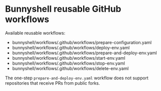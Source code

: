 # Bunnyshell reusable GitHub workflows

Available reusable workflows:
- bunnyshell/workflows/.github/workflows/prepare-configuration.yaml
- bunnyshell/workflows/.github/workflows/deploy-env.yaml
- bunnyshell/workflows/.github/workflows/prepare-and-deploy-env.yaml
- bunnyshell/workflows/.github/workflows/start-env.yaml
- bunnyshell/workflows/.github/workflows/stop-env.yaml
- bunnyshell/workflows/.github/workflows/delete-env.yaml

The one-step `prepare-and-deploy-env.yaml` workflow does not support repositories that receive PRs from public forks.
